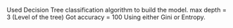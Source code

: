 Used Decision Tree classification algorithm to build the model.
max depth = 3 (Level of the tree)
Got accuracy = 100
Using either Gini or Entropy.

